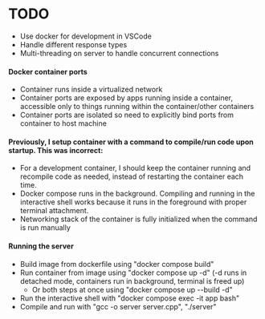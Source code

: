 # TODO

- Use docker for development in VSCode
- Handle different response types
- Multi-threading on server to handle concurrent connections

#### Docker container ports

- Container runs inside a virtualized network
- Container ports are exposed by apps running inside a container, accessible only to things running within the container/other containers
- Container ports are isolated so need to explicitly bind ports from container to host machine

#### Previously, I setup container with a command to compile/run code upon startup. This was incorrect:

- For a development container, I should keep the container running and recompile code as needed, instead of restarting the container each time.
- Docker compose runs in the background. Compiling and running in the interactive shell works because it runs in the foreground with proper terminal attachment.
- Networking stack of the container is fully initialized when the command is run manually

#### Running the server

- Build image from dockerfile using "docker compose build"
- Run container from image using "docker compose up -d" (-d runs in detached mode, containers run in background, terminal is freed up)
  - Or both steps at once using "docker compose up --build -d"
- Run the interactive shell with "docker compose exec -it app bash"
- Compile and run with "gcc -o server server.cpp", "./server"
